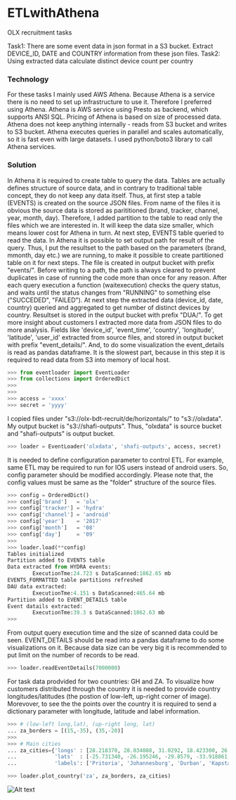 # ETLwithAthena
OLX recruitment tasks

Task1: There are some event data in json format in a S3 bucket. Extract DEVICE_ID, DATE and COUNTRY information from these json files.
Task2: Using extracted data calculate distinct device count per country

### Technology

For these tasks I mainly used AWS Athena. Because Athena is a service there is no need to set up infrastructure to use it. Therefore I preferred using Athena. 
Athena is AWS service using Presto as backend, which supports ANSI SQL. Pricing of Athena is based on size of processed data. Athena does not keep anything internally - reads from S3 bucket and writes to S3 bucket. Athena executes queries in parallel and scales automatically, so it is fast even with large datasets.
I used python/boto3 library to call Athena services.

### Solution

In Athena it is required to create table to query the data. Tables are actually defines structure of source data, and in contrary to traditional table concept, they do not keep any data itself. Thus, at first step a table (EVENTS) is created on the source JSON files. From name of the files it is obvious the source data is stored as parititioned (brand, tracker, channel, year, month, day). Therefore, I added partition to the table to read only the files which we are interested in. It will keep the data size smaller, which means lower cost for Athena in turn. At next step, EVENTS table queried to read the data. In Athena it is possible to set output path for result of the query. Thus, I put the resultset to the path based on the parameters (brand, mmonth, day etc.) we are running, to make it possible to create partitioned table on it for next steps. The file is created in output bucket with prefix "events/".
Before writing to a path, the path is always cleared to prevent duplicates in case of running the code more than once for any reason. 
After each query execution a function (waitexecution) checks the query status, and waits until the status changes from "RUNNING" to something else ("SUCCEDED", "FAILED").
At next step the extracted data (device_id, date, country) queried and aggregated to get number of distinct devices by country. Resultset is stored in the output bucket with prefix "DUA/".
To get more insight about customers I extracted more data from JSON files to do more analysis. Fields like 'device_id', 'event_time', 'country', 'longitude', 'latitude', 'user_id' extracted from source files, and stored in output bucket with prefix "event_details/". And, to do some visualization the event_details is read as pandas dataframe. It is the slowest part, because in this step it is required to read data from S3 into memory of local host.

````Python
>>> from eventloader import EventLoader
>>> from collections import OrderedDict
>>>
>>>
>>> access = 'xxxx'
>>> secret = 'yyyy'
````
I copied files under "s3://olx-bdt-recruit/de/horizontals/" to "s3://olxdata". My output bucket is "s3://shafi-outputs". Thus, "olxdata" is source bucket and "shafi-outputs" is output bucket.
```Python
>>> loader = EventLoader('olxdata', 'shafi-outputs', access, secret)
```
It is needed to define configuration parameter to control ETL. For example, same ETL may be required to run for IOS users instead of android users. So, config parameter should be modified accordingly. Please note that, the config values must be same as the "folder" structure of the source files. 

```Python
>>> config = OrderedDict()
>>> config['brand']   = 'olx'
>>> config['tracker'] = 'hydra'
>>> config['channel'] = 'android'
>>> config['year']    = '2017'
>>> config['month']   = '08'
>>> config['day']     = '09'
>>>
>>> loader.load(**config)
Tables initialized
Partition added to EVENTS table
Data extracted from HYDRA events:
        ExecutionTme:24.723 s DataScanned:1862.65 mb
EVENTS_FORMATTED table partitions refreshed
DAU data extracted:
        ExecutionTme:4.151 s DataScanned:465.64 mb
Partition added to EVENT_DETAILS table
Event datails extracted:
        ExecutionTme:39.3 s DataScanned:1862.63 mb
>>>
```
From output query execution time and the size of scanned data could be seen. 
EVENT_DETAILS should be read into a pandas dataframe to do some visualizations on it. Because data size can be very big it is recommended to put limit on the number of records to be read.

```Python
>>> loader.readEventDetails(7000000)
```

For task data prodvided for two countries: GH and ZA. To visualize how customers distributed through the country it is needed to provide country longitudes/latitudes (the postion of low-left, up-right corner of image). Morevover, to see the the points over the country it is required to send a dictionary parameter with longitude, latitude and label information.

```Python
>>> # (low-left long,lat), (up-right long, lat)
... za_borders = [(15,-35), (35,-20)]
>>>
>>> # Main cities
... za_cities={'longs' : [28.218370, 28.034088, 31.0292, 18.423300, 26.2249],
...            'lats'  : [-25.731340, -26.195246, -29.8579, -33.918861, -29.1183],
...            'labels': ['Pritoria', 'Johannesburg', 'Durban', 'Kapstadt', 'Bloemfontain']}

>>> loader.plot_country('za', za_borders, za_cities)
```
![Alt text](./images/za.jpg?raw=true "Optional Title")
